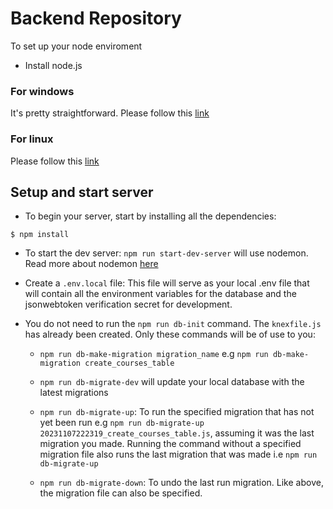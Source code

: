 # Backend Repository

To set up your node enviroment
- Install node.js
### For windows
It's pretty straightforward.
Please follow this [link](https://nodejs.org/en)
### For linux
Please follow this [link](https://www.digitalocean.com/community/tutorials/how-to-install-node-js-on-ubuntu-20-04)

## Setup and start server
- To begin your server, start by installing all the dependencies:
```
$ npm install
```
- To start the dev server: `npm run start-dev-server` will use nodemon. Read more about nodemon [here](https://www.npmjs.com/package/nodemon)

- Create a `.env.local` file: This file will serve as your local .env file that will contain all the environment variables for the database and the jsonwebtoken verification secret for development.

- You do not need to run the `npm run db-init` command. The `knexfile.js` has already been created. Only these commands will be of use to you:
    - `npm run db-make-migration migration_name` e.g `npm run db-make-migration create_courses_table`

    - `npm run db-migrate-dev` will update your local database with the latest migrations
    
    - `npm run db-migrate-up`: To run the specified migration that has not yet been run e.g `npm run db-migrate-up 20231107222319_create_courses_table.js`, assuming it was the last migration you made. Running the command without a specified migration file also runs the last migration that was made i.e `npm run db-migrate-up`
    
    - `npm run db-migrate-down`: To undo the last run migration. Like above, the migration file can also be specified.

